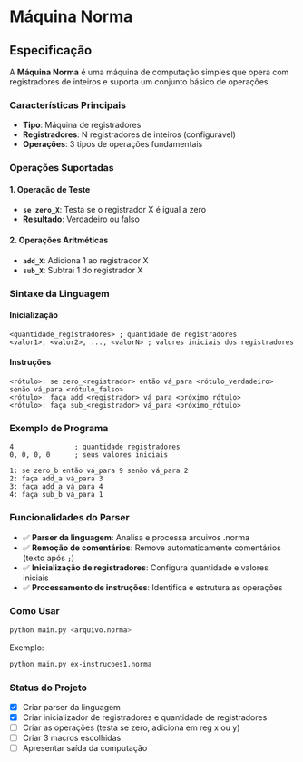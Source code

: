 # Máquina Norma

## Especificação

A **Máquina Norma** é uma máquina de computação simples que opera com registradores de inteiros e suporta um conjunto básico de operações.

### Características Principais

- **Tipo**: Máquina de registradores
- **Registradores**: N registradores de inteiros (configurável)
- **Operações**: 3 tipos de operações fundamentais

### Operações Suportadas

#### 1. Operação de Teste
- **`se zero_X`**: Testa se o registrador X é igual a zero
- **Resultado**: Verdadeiro ou falso

#### 2. Operações Aritméticas
- **`add_X`**: Adiciona 1 ao registrador X
- **`sub_X`**: Subtrai 1 do registrador X

### Sintaxe da Linguagem

#### Inicialização
```
<quantidade_registradores> ; quantidade de registradores
<valor1>, <valor2>, ..., <valorN> ; valores iniciais dos registradores
```

#### Instruções
```
<rótulo>: se zero_<registrador> então vá_para <rótulo_verdadeiro> senão vá_para <rótulo_falso>
<rótulo>: faça add_<registrador> vá_para <próximo_rótulo>
<rótulo>: faça sub_<registrador> vá_para <próximo_rótulo>
```

### Exemplo de Programa

```
4               ; quantidade registradores
0, 0, 0, 0      ; seus valores iniciais

1: se zero_b então vá_para 9 senão vá_para 2 
2: faça add_a vá_para 3 
3: faça add_a vá_para 4 
4: faça sub_b vá_para 1
```

### Funcionalidades do Parser

- ✅ **Parser da linguagem**: Analisa e processa arquivos .norma
- ✅ **Remoção de comentários**: Remove automaticamente comentários (texto após `;`)
- ✅ **Inicialização de registradores**: Configura quantidade e valores iniciais
- ✅ **Processamento de instruções**: Identifica e estrutura as operações

### Como Usar

```bash
python main.py <arquivo.norma>
```

Exemplo:
```bash
python main.py ex-instrucoes1.norma
```

### Status do Projeto

- [x] Criar parser da linguagem
- [x] Criar inicializador de registradores e quantidade de registradores
- [ ] Criar as operações (testa se zero, adiciona em reg x ou y)
- [ ] Criar 3 macros escolhidas
- [ ] Apresentar saída da computação